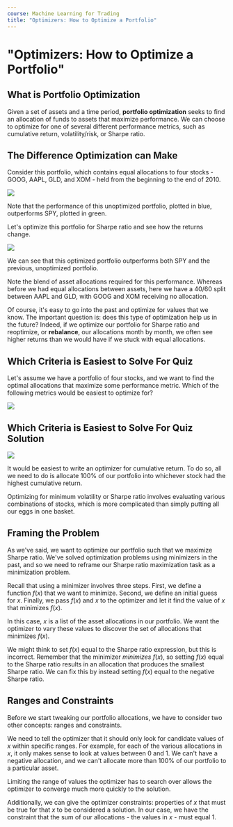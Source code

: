 ```yaml
---
course: Machine Learning for Trading
title: "Optimizers: How to Optimize a Portfolio"
---
```


# "Optimizers: How to Optimize a Portfolio"

## What is Portfolio Optimization

Given a set of assets and a time period, **portfolio optimization** seeks to
find an allocation of funds to assets that maximize performance. We can choose
to optimize for one of several different performance metrics, such as cumulative
return, volatility/risk, or Sharpe ratio.

## The Difference Optimization can Make

Consider this portfolio, which contains equal allocations to four stocks - GOOG,
AAPL, GLD, and XOM - held from the beginning to the end of 2010.

![](https://assets.omscs-notes.com/images/notes/machine-learning-trading/2020-01-21-16-05-44.png)

Note that the performance of this unoptimized portfolio, plotted in blue,
outperforms SPY, plotted in green.

Let's optimize this portfolio for Sharpe ratio and see how the returns change.

![](https://assets.omscs-notes.com/images/notes/machine-learning-trading/2020-01-21-16-08-29.png)

We can see that this optimized portfolio outperforms both SPY and the previous,
unoptimized portfolio.

Note the blend of asset allocations required for this performance. Whereas
before we had equal allocations between assets, here we have a 40/60 split
between AAPL and GLD, with GOOG and XOM receiving no allocation.

Of course, it's easy to go into the past and optimize for values that we know.
The important question is: does this type of optimization help us in the future?
Indeed, if we optimize our portfolio for Sharpe ratio and reoptimize, or
**rebalance**, our allocations month by month, we often see higher returns than
we would have if we stuck with equal allocations.

## Which Criteria is Easiest to Solve For Quiz

Let's assume we have a portfolio of four stocks, and we want to find the optimal
allocations that maximize some performance metric. Which of the following
metrics would be easiest to optimize for?

![](https://assets.omscs-notes.com/images/notes/machine-learning-trading/2020-01-21-16-35-00.png)

## Which Criteria is Easiest to Solve For Quiz Solution

![](https://assets.omscs-notes.com/images/notes/machine-learning-trading/2020-01-21-16-35-19.png)

It would be easiest to write an optimizer for cumulative return. To do so, all
we need to do is allocate 100% of our portfolio into whichever stock had the
highest cumulative return.

Optimizing for minimum volatility or Sharpe ratio involves evaluating various
combinations of stocks, which is more complicated than simply putting all our
eggs in one basket.

## Framing the Problem

As we've said, we want to optimize our portfolio such that we maximize Sharpe
ratio. We've solved optimization problems using minimizers in the past, and so
we need to reframe our Sharpe ratio maximization task as a minimization problem.

Recall that using a minimizer involves three steps. First, we define a function
$f(x)$ that we want to minimize. Second, we define an initial guess for $x$.
Finally, we pass $f(x)$ and $x$ to the optimizer and let it find the value of
$x$ that minimizes $f(x)$.

In this case, $x$ is a list of the asset allocations in our portfolio. We want
the optimizer to vary these values to discover the set of allocations that
minimizes $f(x)$.

We might think to set $f(x)$ equal to the Sharpe ratio expression, but this is
incorrect. Remember that the minimizer *minimizes* $f(x)$, so setting $f(x)$
equal to the Sharpe ratio results in an allocation that produces the smallest
Sharpe ratio. We can fix this by instead setting $f(x)$ equal to the negative
Sharpe ratio.

## Ranges and Constraints

Before we start tweaking our portfolio allocations, we have to consider two
other concepts: ranges and constraints.

We need to tell the optimizer that it should only look for candidate values of
$x$ within specific ranges. For example, for each of the various allocations in
$x$, it only makes sense to look at values between 0 and 1. We can't have a
negative allocation, and we can't allocate more than 100% of our portfolio to a
particular asset.

Limiting the range of values the optimizer has to search over allows the
optimizer to converge much more quickly to the solution.

Additionally, we can give the optimizer constraints: properties of $x$ that must
be true for that $x$ to be considered a solution. In our case, we have the
constraint that the sum of our allocations - the values in $x$ - must equal 1.

